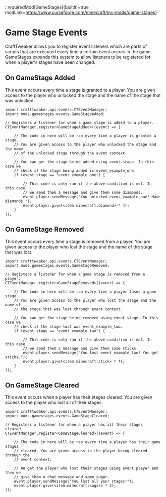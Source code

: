 ::requiredMod[GameStages]{builtIn=true modLink=https://www.curseforge.com/minecraft/mc-mods/game-stages}

# Game Stage Events
CraftTweaker allows you to register event listeners which are parts of scripts that are executed every time a certain event occurs in the game. GameStages expands this system to allow listeners to be registered for when a player's stages have been changed. 

## On GameStage Added
This event occurs every time a stage is granted to a player. You are given access to the player who unlocked the stage and the name of the stage that was unlocked.

```zs
import crafttweaker.api.events.CTEventManager;
import mods.gamestages.events.GameStageAdded;

// Registers a listener for when a game stage is added to a player.
CTEventManager.register<GameStageAdded>((event) => {

    // The code in here will be ran every time a player is granted a stage.
    // You are given access to the player who unlocked the stage and the name
    // of the unlocked stage through the event context.
    
    // You can get the stage being added using event.stage. In this case we
    // check if the stage being added is event_example_one. 
    if (event.stage == "event_example_one") {
    
        // This code is only ran if the above condition is met. In this case
        // we send them a message and give them some diamonds.
        event.player.sendMessage("You unlocked event_example_one! Have diamonds.");
        event.player.give(<item:minecraft:diamond> * 4);
    }
});
```

## On GameStage Removed
This event occurs every time a stage is removed from a player. You are given access to the player who lost the stage and the name of the stage that was lost.

```zs
import crafttweaker.api.events.CTEventManager;
import mods.gamestages.events.GameStageRemoved;

// Registers a listener for when a game stage is removed from a player.
CTEventManager.register<GameStageRemoved>((event) => {
    
    // The code in here will be ran every time a player loses a game stage.
    // You are given access to the player who lost the stage and the name of 
    // the stage that was lost through event context.
    
    // You can get the stage being removed using event.stage. In this case we
    // check if the stage lost was event_example_two.
    if (event.stage == "event_example_two") {
    
        // This code is only ran if the above condition is met. In this case
        // we send them a message and give them some sticks.
        event.player.sendMessage("You lost event_example_two! You get sticks.");
        event.player.give(<item:minecraft:stick> * 7);
    }
});
```

## On GameStage Cleared
This event occurs when a player has their stages cleared. You are given access to the player who lost all of their stages.

```zs
import crafttweaker.api.events.CTEventManager;
import mods.gamestages.events.GameStageCleared;

// Registers a listener for when a player has all their stages cleared.
CTEventManager.register<GameStageCleared>((event) => {
    
    // The code in here will be ran every time a player has their game stages
    // cleared. You are given access to the player being cleared through the 
    // event context.
    
    // We get the player who lost their stages using event.player and then we 
    // give them a chat message and some sugar.
    event.player.sendMessage("You lost all your stages!");
    event.player.give(<item:minecraft:sugar> * 2);
});
```